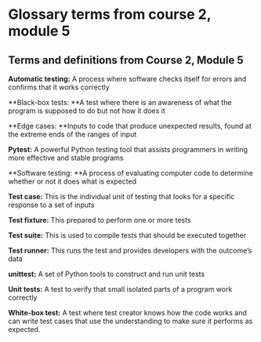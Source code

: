 # Glossary terms from course 2, module 5

## **Terms and definitions from Course 2, Module 5**

**Automatic testing:** A process where software checks itself for errors and confirms that it works correctly

**Black-box tests: **A test where there is an awareness of what the program is supposed to do but not how it does it

**Edge cases: **Inputs to code that produce unexpected results, found at the extreme ends of the ranges of input

**Pytest:** A powerful Python testing tool that assists programmers in writing more effective and stable programs

**Software testing: **A process of evaluating computer code to determine whether or not it does what is expected

**Test case:** This is the individual unit of testing that looks for a specific response to a set of inputs

**Test fixture:** This prepared to perform one or more tests

**Test suite:** This is used to compile tests that should be executed together

**Test runner:** This runs the test and provides developers with the outcome’s data

**unittest:** A set of Python tools to construct and run unit tests

**Unit tests:** A test to verify that small isolated parts of a program work correctly

**White-box test:** A test where test creator knows how the code works and can write test cases that use the understanding to make sure it performs as expected.
